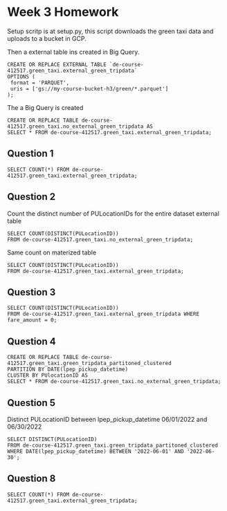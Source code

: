 # Week 3 Homework

Setup scritp is at setup.py, this script downloads the green taxi data and uploads to a bucket in GCP.

Then a external table ins created in Big Query.
```   de-course-412517
CREATE OR REPLACE EXTERNAL TABLE `de-course-412517.green_taxi.external_green_tripdata`
OPTIONS (
 format = 'PARQUET',
 uris = ['gs://my-course-bucket-h3/green/*.parquet']
);
```

The a Big Query is created
```
CREATE OR REPLACE TABLE de-course-412517.green_taxi.no_external_green_tripdata AS
SELECT * FROM de-course-412517.green_taxi.external_green_tripdata;
```

## Question 1
```
SELECT COUNT(*) FROM de-course-412517.green_taxi.external_green_tripdata;
```

## Question 2
Count the distinct number of PULocationIDs for the entire dataset external table
```
SELECT COUNT(DISTINCT(PULocationID))
FROM de-course-412517.green_taxi.no_external_green_tripdata;
```
Same count on materized table
```
SELECT COUNT(DISTINCT(PULocationID))
FROM de-course-412517.green_taxi.external_green_tripdata;
```

## Question 3
```
SELECT COUNT(DISTINCT(PULocationID))
FROM de-course-412517.green_taxi.external_green_tripdata WHERE fare_amount = 0;
```

## Question 4
```
CREATE OR REPLACE TABLE de-course-412517.green_taxi.green_tripdata_partitoned_clustered
PARTITION BY DATE(lpep_pickup_datetime)
CLUSTER BY PUlocationID AS
SELECT * FROM de-course-412517.green_taxi.no_external_green_tripdata;
``` 

## Question 5
Distinct PULocationID between lpep_pickup_datetime 06/01/2022 and 06/30/2022
```
SELECT DISTINCT(PULocationID)
FROM de-course-412517.green_taxi.green_tripdata_partitoned_clustered
WHERE DATE(lpep_pickup_datetime) BETWEEN '2022-06-01' AND '2022-06-30';
```

## Question 8
```
SELECT COUNT(*) FROM de-course-412517.green_taxi.external_green_tripdata;
```